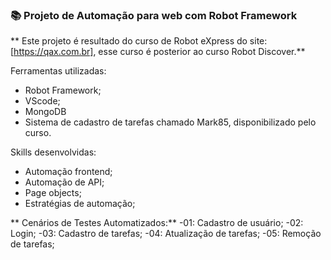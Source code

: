 ### 📚 Projeto de Automação para web com Robot Framework

** Este projeto é resultado do curso de Robot eXpress do site: [https://qax.com.br], esse curso é posterior ao curso Robot Discover.**

Ferramentas utilizadas: 
- Robot Framework;
- VScode;
- MongoDB
- Sistema de cadastro de tarefas chamado Mark85, disponibilizado pelo curso.

Skills desenvolvidas:
- Automação frontend;
- Automação de API;
- Page objects;
- Estratégias de automação;

** Cenários de Testes Automatizados:**
-01: Cadastro de usuário;
-02: Login;
-03: Cadastro de tarefas;
-04: Atualização de tarefas;
-05: Remoção de tarefas;

